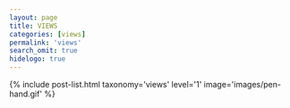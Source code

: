```yaml
---
layout: page
title: VIEWS
categories: [views]
permalink: 'views'
search_omit: true
hidelogo: true
---
```

{% include post-list.html taxonomy='views' level='1' image='images/pen-hand.gif' %}
